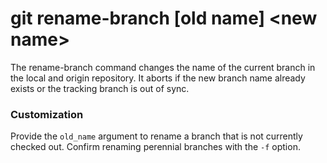 # git rename-branch [old name] &lt;new name&gt;

The rename-branch command changes the name of the current branch in the local
and origin repository. It aborts if the new branch name already exists or the
tracking branch is out of sync.

### Customization

Provide the `old_name` argument to rename a branch that is not currently checked
out. Confirm renaming perennial branches with the `-f` option.
